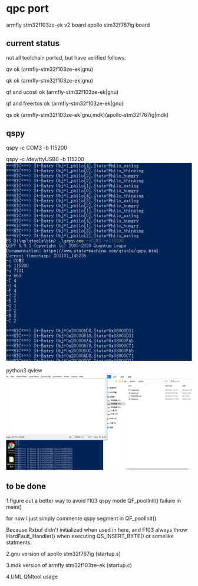 # qpc port 
armfly stm32f103ze-ek v2 board
apollo stm32f767ig board

## current status
not all toolchain ported, but have verified follows:

qv ok (armfly-stm32f103ze-ek|gnu)

qk ok (armfly-stm32f103ze-ek|gnu)

qf and ucosii ok (armfly-stm32f103ze-ek|gnu)

qf and freertos ok (armfly-stm32f103ze-ek|gnu)

qs ok (armfly-stm32f103ze-ek|gnu,mdk)(apollo-stm32f767ig|mdk)

## qspy

qspy -c COM3 -b 115200

qspy -c /dev/ttyUSB0 -b 115200
![](doc/qspy.png)

python3 qview
![](doc/qview.png)

## to be done
1.figure out a better way to avoid f103 qspy mode QF_poolInit() failure in main()

  for now I just simply commente qspy segment in QF_poolInit()

  Because Rxbuf didn't initialized when used in here, and F103 always throw HardFault_Handler() when executing QS_INSERT_BYTE() or somelike statments.

2.gnu version of apollo stm32f767ig (startup.s)

3.mdk version of armfly stm32f103ze-ek (startup.c)

4.UML QMtool usage




